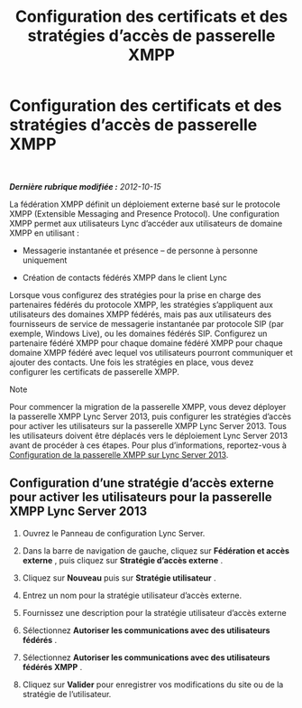 ﻿---
title: Configuration des certificats et des stratégies d’accès de passerelle XMPP
TOCTitle: Configuration des certificats et des stratégies d’accès de passerelle XMPP
ms:assetid: fac02f4e-d14d-4be3-b53c-74c82436fd93
ms:mtpsurl: https://technet.microsoft.com/fr-fr/library/JJ721945(v=OCS.15)
ms:contentKeyID: 49891622
ms.date: 05/20/2016
mtps_version: v=OCS.15
ms.translationtype: HT
---

# Configuration des certificats et des stratégies d’accès de passerelle XMPP

 

_**Dernière rubrique modifiée :** 2012-10-15_

La fédération XMPP définit un déploiement externe basé sur le protocole XMPP (Extensible Messaging and Presence Protocol). Une configuration XMPP permet aux utilisateurs Lync d’accéder aux utilisateurs de domaine XMPP en utilisant :

  - Messagerie instantanée et présence – de personne à personne uniquement

  - Création de contacts fédérés XMPP dans le client Lync

Lorsque vous configurez des stratégies pour la prise en charge des partenaires fédérés du protocole XMPP, les stratégies s’appliquent aux utilisateurs des domaines XMPP fédérés, mais pas aux utilisateurs des fournisseurs de service de messagerie instantanée par protocole SIP (par exemple, Windows Live), ou les domaines fédérés SIP. Configurez un partenaire fédéré XMPP pour chaque domaine fédéré XMPP pour chaque domaine XMPP fédéré avec lequel vos utilisateurs pourront communiquer et ajouter des contacts. Une fois les stratégies en place, vous devez configurer les certificats de passerelle XMPP.

> [!note]  
> Pour commencer la migration de la passerelle XMPP, vous devez déployer la passerelle XMPP Lync Server 2013, puis configurer les stratégies d’accès pour activer les utilisateurs sur la passerelle XMPP Lync Server 2013. Tous les utilisateurs doivent être déplacés vers le déploiement Lync Server 2013 avant de procéder à ces étapes. Pour plus d’informations, reportez-vous à <a href="configure-xmpp-gateway-on-lync-server-2013.md">Configuration de la passerelle XMPP sur Lync Server 2013</a>.

## Configuration d’une stratégie d’accès externe pour activer les utilisateurs pour la passerelle XMPP Lync Server 2013

1.  Ouvrez le Panneau de configuration Lync Server.

2.  Dans la barre de navigation de gauche, cliquez sur **Fédération et accès externe** , puis cliquez sur **Stratégie d’accès externe** .

3.  Cliquez sur **Nouveau** puis sur **Stratégie utilisateur** .

4.  Entrez un nom pour la stratégie utilisateur d’accès externe.

5.  Fournissez une description pour la stratégie utilisateur d’accès externe

6.  Sélectionnez **Autoriser les communications avec des utilisateurs fédérés** .

7.  Sélectionnez **Autoriser les communications avec des utilisateurs fédérés XMPP** .

8.  Cliquez sur **Valider** pour enregistrer vos modifications du site ou de la stratégie de l’utilisateur.

